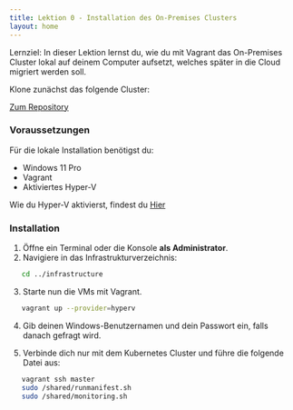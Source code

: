 ```yaml
---
title: Lektion 0 - Installation des On-Premises Clusters
layout: home
---
```


Lernziel: In dieser Lektion lernst du, wie du mit Vagrant das On-Premises Cluster lokal auf deinem Computer aufsetzt, welches später in die Cloud migriert werden soll.

Klone zunächst das folgende Cluster:

[Zum Repository](https://github.com/K8s-Migration-Training/infrastructure)

### Voraussetzungen

Für die lokale Installation benötigst du:

- Windows 11 Pro
- Vagrant
- Aktiviertes Hyper-V

Wie du Hyper-V aktivierst, findest du [Hier](https://learn.microsoft.com/de-de/windows-server/virtualization/hyper-v/get-started/install-hyper-v?tabs=powershell&pivots=windows)

### Installation

1. Öffne ein Terminal oder die Konsole **als Administrator**.
2. Navigiere in das Infrastrukturverzeichnis:

```bash
   cd ../infrastructure
```

3. Starte nun die VMs mit Vagrant.

```bash
   vagrant up --provider=hyperv
```

4. Gib deinen Windows-Benutzernamen und dein Passwort ein, falls danach gefragt wird.

5. Verbinde dich nur mit dem Kubernetes Cluster und führe die folgende Datei aus:

```bash
   vagrant ssh master
   sudo /shared/runmanifest.sh
   sudo /shared/monitoring.sh
```
